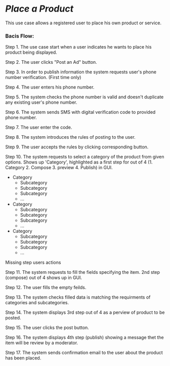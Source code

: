 # _Place a Product_

  This use case allows a registered user to place his own product or service.

### Bacis Flow:

  Step 1. The use case start when a user indicates he wants to place his product being displayed. 
  
  Step 2. The user clicks "Post an Ad" button.
  
  Step 3. In order to publish information the system requests user's phone number verification. (First time only)
  
  Step 4. The user enters his phone number.
  
  Step 5. The system checks the phone number is valid and doesn't duplicate any existing user's phone number.
  
  Step 6. The system sends SMS with digital verification code to provided phone number.
  
  Step 7. The user enter the code.
  
  Step 8. The system introduces the rules of posting to the user.
  
  Step 9. The user accepts the rules by clicking corresponding button.
  
  Step 10. The system requests to select a category of the product from given options. Shows up 'Category', highlighted as a first step for out of 4 (1. Category  2. Compose  3. preview  4. Publish) in GUI.
    
   * Category 
      * Subcategory 
      * Subcategory
      * Subcategory 
      * ... 
   * Category 
      * Subcategory 
      * Subcategory
      * Subcategory
      *  ...
   * Category 
      * Subcategory
      * Subcategory
      * Subcategory
      * ...
  
  Missing step users actions
  
  Step 11. The system requests to fill the fields specifying the item. 2nd step (compose) out of 4 shows up in GUI.
  
  Step 12. The user fills the empty feilds.
  
  Step 13. The system checks filled data is matching the requirments of categories and subcategories.

  Step 14. The system displays 3rd step out of 4 as a perview of product to be posted.  
  
  Step 15. The user clicks the post button.
  
  Step 16. The system displays 4th step (publish) showing a message thet the item will be review by a moderator.
  
  Step 17. The system sends confirmation email to the user about the product has been placed.
